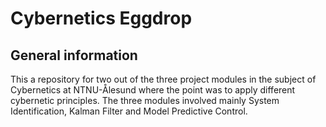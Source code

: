 # Cybernetics Eggdrop

## General information 
This a repository for two out of the three project modules in the subject of Cybernetics at NTNU-Ålesund where the point was to apply different cybernetic principles. The three modules involved mainly System Identification, Kalman Filter and Model Predictive Control.
